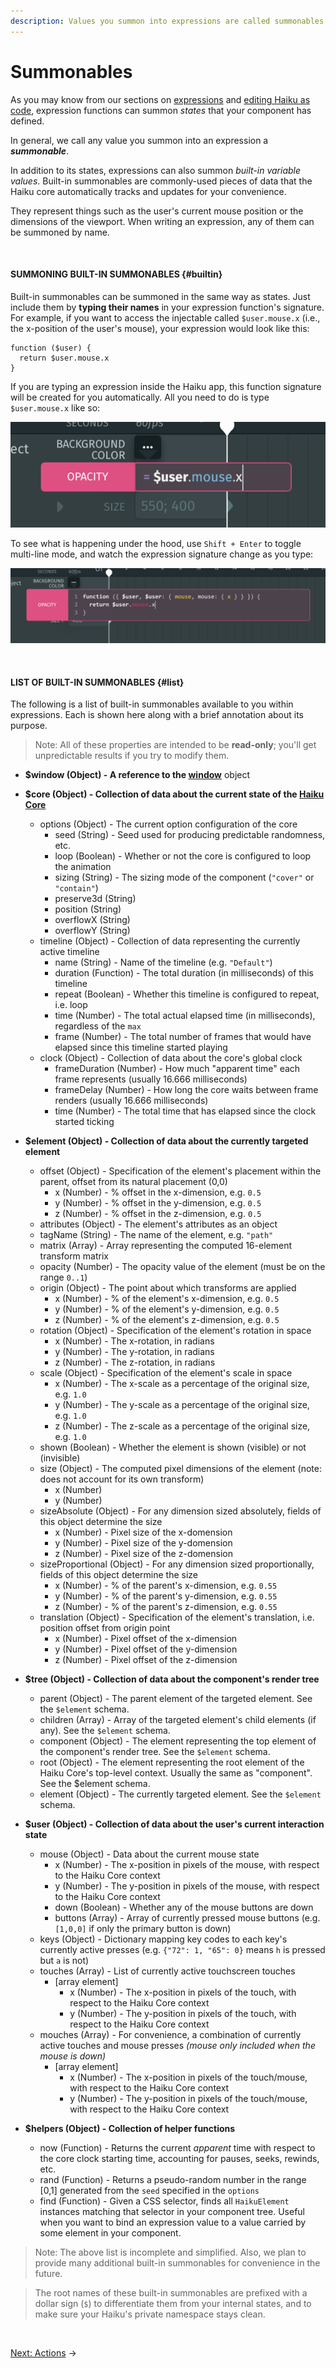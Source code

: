 ```yaml
---
description: Values you summon into expressions are called summonables. Built-in summonables are commonly-used piece of data that Haiku tracks and updates such as current mouse position or the dimensions of the viewport.
---
```


# Summonables

As you may know from our sections on [expressions](/using-haiku/writing-expressions.md) and [editing Haiku as code](/using-haiku/advanced-editing-haiku-as-code.md), expression functions can summon _states_ that your component has defined.

In general, we call any value you summon into an expression a **_summonable_**.

In addition to its states, expressions can also summon _built-in variable values_. Built-in summonables are commonly-used pieces of data that the Haiku core automatically tracks and updates for your convenience.

They represent things such as the user's current mouse position or the dimensions of the viewport.  When writing an expression, any of them can be summoned by name.

<br>

#### SUMMONING BUILT-IN SUMMONABLES {#builtin}

Built-in summonables can be summoned in the same way as states. Just include them by **typing their names** in your expression function's signature. For example, if you want to access the injectable called `$user.mouse.x` (i.e., the x-position of the user's mouse), your expression would look like this:

```
function ($user) {
  return $user.mouse.x
}
```

If you are typing an expression inside the Haiku app, this function signature will be created for you automatically. All you need to do is type `$user.mouse.x` like so:

![](/assets/expression-single-line-usermousex.png)

To see what is happening under the hood, use `Shift + Enter` to toggle multi-line mode, and watch the expression signature change as you type:

![](/assets/expression-multi-line-usermousex.png)

<br>

#### LIST OF BUILT-IN SUMMONABLES {#list}

The following is a list of built-in summonables available to you within expressions. Each is shown here along with a brief annotation about its purpose.

> Note: All of these properties are intended to be **read-only**; you'll get unpredictable results if you try to modify them.

* **$window (Object) - A reference to the [window](https://developer.mozilla.org/en-US/docs/Web/API/Window)** object

* **$core (Object) - Collection of data about the current state of the [Haiku Core](/embedding-and-using-haiku/haiku-core-overview.md)**
  * options (Object) - The current option configuration of the core
    * seed (String) - Seed used for producing predictable randomness, etc.
    * loop (Boolean) - Whether or not the core is configured to loop the animation
    * sizing (String) - The sizing mode of the component (`"cover"` or `"contain"`)
    * preserve3d (String)
    * position (String)
    * overflowX (String)
    * overflowY (String)
  * timeline (Object) - Collection of data representing the currently active timeline
    * name (String) - Name of the timeline (e.g. `"Default"`)
    * duration (Function) - The total duration (in milliseconds) of this timeline
    * repeat (Boolean) - Whether this timeline is configured to repeat, i.e. loop
    * time (Number) - The total actual elapsed time (in milliseconds), regardless of the `max`
    * frame (Number) - The total number of frames that would have elapsed since this timeline started playing
  * clock (Object) - Collection of data about the core's global clock
    * frameDuration (Number) - How much "apparent time" each frame represents (usually 16.666 milliseconds)
    * frameDelay (Number) - How long the core waits between frame renders (usually 16.666 milliseconds)
    * time (Number) - The total time that has elapsed since the clock started ticking
* **$element (Object) - Collection of data about the currently targeted element**
  * offset (Object) - Specification of the element's placement within the parent, offset from its natural placement (0,0)
    * x (Number) - % offset in the x-dimension, e.g. `0.5`
    * y (Number) - % offset in the y-dimension, e.g. `0.5`
    * z (Number) - % offset in the z-dimension, e.g. `0.5`
  * attributes (Object) - The element's attributes as an object
  * tagName (String) - The name of the element, e.g. `"path"`
  * matrix (Array) - Array representing the computed 16-element transform matrix
  * opacity (Number) - The opacity value of the element (must be on the range `0..1`)
  * origin (Object) - The point about which transforms are applied
    * x (Number) - % of the element's x-dimension, e.g. `0.5`
    * y (Number) - % of the element's y-dimension, e.g. `0.5`
    * z (Number) - % of the element's z-dimension, e.g. `0.5`
  * rotation (Object) - Specification of the element's rotation in space
    * x (Number) - The x-rotation, in radians
    * y (Number) - The y-rotation, in radians
    * z (Number) - The z-rotation, in radians
  * scale (Object) - Specification of the element's scale in space
    * x (Number) - The x-scale as a percentage of the original size, e.g. `1.0`
    * y (Number) - The y-scale as a percentage of the original size, e.g. `1.0`
    * z (Number) - The z-scale as a percentage of the original size, e.g. `1.0`
  * shown (Boolean) - Whether the element is shown (visible) or not (invisible)
  * size (Object) - The computed pixel dimensions of the element (note: does not account for its own transform)
    * x (Number)
    * y (Number)
  * sizeAbsolute (Object) - For any dimension sized absolutely, fields of this object determine the size
    * x (Number) - Pixel size of the x-domension
    * y (Number) - Pixel size of the y-domension
    * z (Number) - Pixel size of the z-domension
  * sizeProportional (Object) - For any dimension sized proportionally, fields of this object determine the size
    * x (Number) - % of the parent's x-dimension, e.g. `0.55`
    * y (Number) - % of the parent's y-dimension, e.g. `0.55`
    * z (Number) - % of the parent's z-dimension, e.g. `0.55`
  * translation (Object) - Specification of the element's translation, i.e. position offset from origin point
    * x (Number) - Pixel offset of the x-dimension
    * y (Number) - Pixel offset of the y-dimension
    * z (Number) - Pixel offset of the z-dimension
* **$tree (Object) - Collection of data about the component's render tree**
  * parent (Object) - The parent element of the targeted element. See the `$element` schema.
  * children (Array) - Array of the targeted element's child elements (if any). See the `$element` schema.
  * component (Object) - The element representing the top element of the component's render tree. See the `$element` schema.
  * root (Object) - The element representing the root element of the Haiku Core's top-level context. Usually the same as "component". See the $element schema.
  * element (Object) - The currently targeted element. See the `$element` schema.
* **$user (Object) - Collection of data about the user's current interaction state**
  * mouse (Object) - Data about the current mouse state
    * x (Number) - The x-position in pixels of the mouse, with respect to the Haiku Core context
    * y (Number) - The y-position in pixels of the mouse, with respect to the Haiku Core context
    * down (Boolean) - Whether any of the mouse buttons are down
    * buttons (Array) - Array of currently pressed mouse buttons (e.g. `[1,0,0]` if only the primary button is down)
  * keys (Object) - Dictionary mapping key codes to each key's currently active presses (e.g. `{"72": 1, "65": 0}` means `h` is pressed but `a` is not)
  * touches (Array) - List of currently active touchscreen touches
    * [array element]
      * x (Number) - The x-position in pixels of the touch, with respect to the Haiku Core context
      * y (Number) - The y-position in pixels of the touch, with respect to the Haiku Core context
  * mouches (Array) - For convenience, a combination of currently active touches and mouse presses _(mouse only included when the mouse is down)_
    * [array element]
      * x (Number) - The x-position in pixels of the touch/mouse, with respect to the Haiku Core context
      * y (Number) - The y-position in pixels of the touch/mouse, with respect to the Haiku Core context
* **$helpers (Object) - Collection of helper functions**
  * now (Function) - Returns the current _apparent_ time with respect to the core clock starting time, accounting for pauses, seeks, rewinds, etc.
  * rand (Function) - Returns a pseudo-random number in the range [0,1] generated from the `seed` specified in the `options`
  * find (Function) - Given a CSS selector, finds all `HaikuElement` instances matching that selector in your component tree. Useful when you want to bind an expression value to a value carried by some element in your component.

> Note: The above list is incomplete and simplified. Also, we plan to provide many additional built-in summonables for convenience in the future.

> The root names of these built-in summonables are prefixed with a dollar sign (`$`) to differentiate them from your internal states, and to make sure your Haiku's private namespace stays clean.

<br>

[Next: Actions](/using-haiku/actions.md) &rarr;
